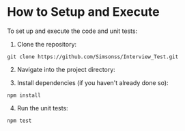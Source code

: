 # How to Setup and Execute
To set up and execute the code and unit tests:

1. Clone the repository:
```console
git clone https://github.com/Simsonss/Interview_Test.git
```
2. Navigate into the project directory:

3. Install dependencies (if you haven't already done so):
```console
npm install
```

4. Run the unit tests:
```console
npm test
```
